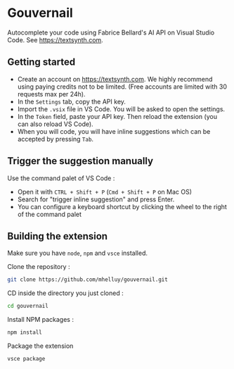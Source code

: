 # Gouvernail
Autocomplete your code using Fabrice Bellard's AI API on Visual Studio Code. See https://textsynth.com.

## Getting started
 - Create an account on https://textsynth.com. We highly recommend using paying credits not to be limited. (Free accounts are limited with 30 requests max per 24h).
 - In the `Settings` tab, copy the API key.
 - Import the `.vsix` file in VS Code. You will be asked to open the settings.
 - In the `Token` field, paste your API key. Then reload the extension (you can also reload VS Code).
 - When you will code, you will have inline suggestions which can be accepted by pressing `Tab`.

## Trigger the suggestion manually
Use the command palet of VS Code :
 - Open it with `CTRL + Shift + P` (`Cmd + Shift + P` on Mac OS)
 - Search for "trigger inline suggestion" and press Enter.
 - You can configure a keyboard shortcut by clicking the wheel to the right of the command palet

## Building the extension
Make sure you have `node`, `npm` and `vsce` installed.

Clone the repository :
```sh
git clone https://github.com/mhelluy/gouvernail.git
```
CD inside the directory you just cloned :
```sh
cd gouvernail
```
Install NPM packages :
```sh
npm install
```
Package the extension
```sh
vsce package
```

